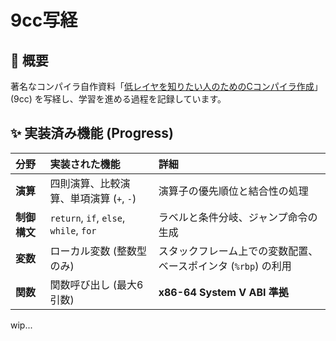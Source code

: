 # 9cc写経
## 🎯 概要

著名なコンパイラ自作資料「[低レイヤを知りたい人のためのCコンパイラ作成](https://www.sigbus.info/compilerbook)」(9cc) を写経し、学習を進める過程を記録しています。

## ✨ 実装済み機能 (Progress)

| 分野 | 実装された機能 | 詳細 |
| :--- | :--- | :--- |
| **演算** | 四則演算、比較演算、単項演算 (`+`, `-`) | 演算子の優先順位と結合性の処理 |
| **制御構文** | `return`, `if`, `else`, `while`, `for` | ラベルと条件分岐、ジャンプ命令の生成 |
| **変数** | ローカル変数 (整数型のみ) | スタックフレーム上での変数配置、ベースポインタ (`%rbp`) の利用 |
| **関数** | 関数呼び出し (最大6引数) | **x86-64 System V ABI 準拠** |

wip...
